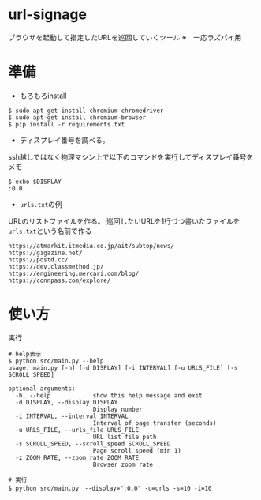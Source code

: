 # url-signage
ブラウザを起動して指定したURLを巡回していくツール
※　一応ラズパイ用

# 準備

- もろもろinstall

```
$ sudo apt-get install chromium-chromedriver
$ sudo apt-get install chromium-browser
$ pip install -r requirements.txt 

```

- ディスプレイ番号を調べる。

ssh越しではなく物理マシン上で以下のコマンドを実行してディスプレイ番号をメモ

```
$ echo $DISPLAY
:0.0

```



- `urls.txt`の例

URLのリストファイルを作る。
巡回したいURLを1行づつ書いたファイルを`urls.txt`という名前で作る

``` 
https://atmarkit.itmedia.co.jp/ait/subtop/news/
https://gigazine.net/
https://postd.cc/
https://dev.classmethod.jp/
https://engineering.mercari.com/blog/
https://connpass.com/explore/
```

# 使い方

実行

```
# help表示
$ python src/main.py --help
usage: main.py [-h] [-d DISPLAY] [-i INTERVAL] [-u URLS_FILE] [-s SCROLL_SPEED]

optional arguments:
  -h, --help            show this help message and exit
  -d DISPLAY, --display DISPLAY
                        Display number
  -i INTERVAL, --interval INTERVAL
                        Interval of page transfer (seconds)
  -u URLS_FILE, --urls_file URLS_FILE
                        URL list file path
  -s SCROLL_SPEED, --scroll_speed SCROLL_SPEED
                        Page scroll speed (min 1)
  -z ZOOM_RATE, --zoom_rate ZOOM_RATE
                        Browser zoom rate

# 実行
$ python src/main.py　--display=":0.0" -u=urls -s=10 -i=10

```

